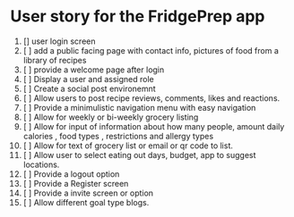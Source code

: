 # User story for the FridgePrep app

1. [] user login screen
2. [ ] add a public facing page with contact info, pictures of food from a library of recipes
3. [ ]  provide a welcome page after login
4. [ ] Display a user and assigned role
5. [ ] Create a social post environemnt 
6. [ ] Allow users to post recipe reviews, comments, likes and reactions.
7. [ ] Provide a minimulistic navigation menu with easy navigation
8. [ ] Allow for weekly or bi-weekly grocery listing
9. [ ] Allow for input of information about how many people, amount daily calories , food types , restrictions and allergy types
10. [ ] Allow for text of grocery list or email or qr code to list.
11. [ ] Allow user to select eating out days, budget, app to suggest locations.
12. [ ] Provide a logout option
13. [ ] Provide a Register screen
14. [ ] Provide a invite screen or option
15. [ ] Allow different goal type blogs.
